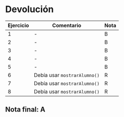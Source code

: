 # Devolución

| Ejercicio | Comentario                   | Nota |
| --------- | ---------------------------- | ---- |
| 1         | -                            | B    |
| 2         | -                            | B    |
| 3         | -                            | B    |
| 4         | -                            | B    |
| 5         | -                            | B    |
| 6         | Debía usar `mostrarAlumno()` | R    |
| 7         | Debía usar `mostrarAlumno()` | R    |
| 8         | Debía usar `mostrarAlumno()` | R    |

## Nota final: **A**

